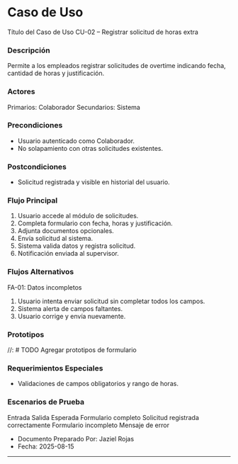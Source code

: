 # Caso de Uso

Título del Caso de Uso
CU-02 – Registrar solicitud de horas extra

### Descripción

Permite a los empleados registrar solicitudes de overtime indicando fecha, cantidad de horas y justificación.

### Actores

Primarios: Colaborador
Secundarios: Sistema

### Precondiciones

- Usuario autenticado como Colaborador.
- No solapamiento con otras solicitudes existentes.

### Postcondiciones

- Solicitud registrada y visible en historial del usuario.

### Flujo Principal

1. Usuario accede al módulo de solicitudes.
2. Completa formulario con fecha, horas y justificación.
3. Adjunta documentos opcionales.
4. Envía solicitud al sistema.
5. Sistema valida datos y registra solicitud.
6. Notificación enviada al supervisor.

### Flujos Alternativos

FA-01: Datos incompletos

1. Usuario intenta enviar solicitud sin completar todos los campos.
2. Sistema alerta de campos faltantes.
3. Usuario corrige y envía nuevamente.

### Prototipos

//: # TODO Agregar prototipos de formulario

### Requerimientos Especiales

- Validaciones de campos obligatorios y rango de horas.

### Escenarios de Prueba

Entrada Salida Esperada
Formulario completo Solicitud registrada correctamente
Formulario incompleto Mensaje de error

- Documento Preparado Por: Jaziel Rojas
- Fecha: 2025-08-15

---
